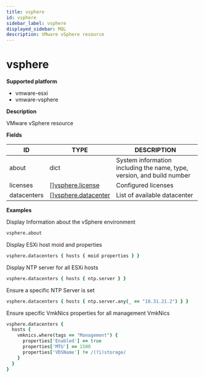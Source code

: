 ```yaml
---
title: vsphere
id: vsphere
sidebar_label: vsphere
displayed_sidebar: MQL
description: VMware vSphere resource
---
```


# vsphere

**Supported platform**

- vmware-esxi
- vmware-vsphere

**Description**

VMware vSphere resource

**Fields**

| ID          | TYPE                                                  | DESCRIPTION                                                            |
| ----------- | ----------------------------------------------------- | ---------------------------------------------------------------------- |
| about       | dict                                                  | System information including the name, type, version, and build number |
| licenses    | &#91;&#93;[vsphere.license](vsphere.license.md)       | Configured licenses                                                    |
| datacenters | &#91;&#93;[vsphere.datacenter](vsphere.datacenter.md) | List of available datacenter                                           |

**Examples**

Display Information about the vSphere environment

```coffee
vsphere.about
```

Display ESXi host moid and properties

```coffee
vsphere.datacenters { hosts { moid properties } }
```

Display NTP server for all ESXi hosts

```coffee
vsphere.datacenters { hosts { ntp.server } }
```

Ensure a specific NTP Server is set

```coffee
vsphere.datacenters { hosts { ntp.server.any(_ == "10.31.21.2") } }
```

Ensure specific VmkNics properties for all management VmkNics

```coffee
vsphere.datacenters {
  hosts {
    vmknics.where(tags == "Management") {
      properties['Enabled'] == true
      properties['MTU'] == 1500
      properties['VDSName'] != /(?i)storage/
    }
  }
}
```
